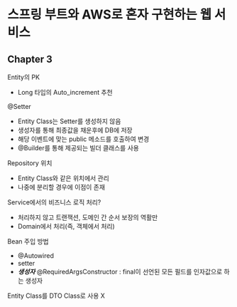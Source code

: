 # 스프링 부트와 AWS로 혼자 구현하는 웹 서비스




## Chapter 3 

Entity의 PK
 - Long 타입의 Auto_increment 추천
 
@Setter
 - Entity Class는 Setter를 생성하지 않음
 - 생성자를 통해 최종값을 채운후에 DB에 저장
 - 해당 이벤트에 맞는 public 메소드를 호출하여 변경 
 - @Builder를 통해 제공되는 빌더 클래스를 사용
 
 Repository 위치 
  - Entity Class와 같은 위치에서 관리 
  - 나중에 분리할 경우에 이점이 존재
  
 Service에서의 비즈니스 로직 처리?
  - 처리하지 않고 트랜잭션, 도메인 간 순서 보장의 역활만
  - Domain에서 처리(즉, 객체에서 처리)
  
 Bean 주입 방법
  - @Autowired
  - setter
  - ***생성자*** @RequiredArgsConstructor : final이 선언된 모든 필드를 인자값으로 하는 생성자
  
 Entity Class를 DTO Class로 사용 X
 

